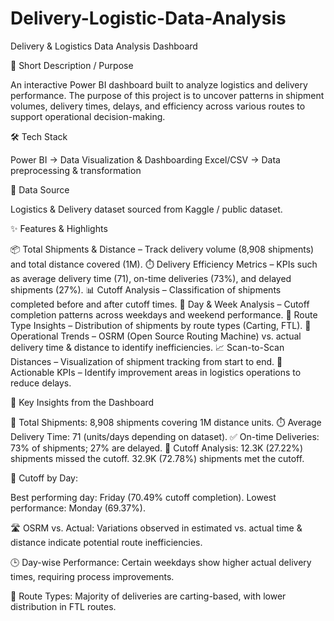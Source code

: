 # Delivery-Logistic-Data-Analysis
Delivery & Logistics Data Analysis Dashboard

📝 Short Description / Purpose

An interactive Power BI dashboard built to analyze logistics and delivery performance. The purpose of this project is to uncover patterns in shipment volumes, delivery times, delays, and efficiency across various routes to support operational decision-making.

🛠 Tech Stack

Power BI → Data Visualization & Dashboarding
Excel/CSV → Data preprocessing & transformation

📂 Data Source

Logistics & Delivery dataset sourced from Kaggle / public dataset.

✨ Features & Highlights

📦 Total Shipments & Distance – Track delivery volume (8,908 shipments) and total distance covered (1M).
⏱️ Delivery Efficiency Metrics – KPIs such as average delivery time (71), on-time deliveries (73%), and delayed shipments (27%).
📊 Cutoff Analysis – Classification of shipments completed before and after cutoff times.
📅 Day & Week Analysis – Cutoff completion patterns across weekdays and weekend performance.
🚛 Route Type Insights – Distribution of shipments by route types (Carting, FTL).
🔎 Operational Trends – OSRM (Open Source Routing Machine) vs. actual delivery time & distance to identify inefficiencies.
📈 Scan-to-Scan Distances – Visualization of shipment tracking from start to end.
📍 Actionable KPIs – Identify improvement areas in logistics operations to reduce delays.

📍 Key Insights from the Dashboard

🚚 Total Shipments: 8,908 shipments covering 1M distance units.
⏱️ Average Delivery Time: 71 (units/days depending on dataset).
✅ On-time Deliveries: 73% of shipments; 27% are delayed.
🔎 Cutoff Analysis:
12.3K (27.22%) shipments missed the cutoff.
32.9K (72.78%) shipments met the cutoff.

📅 Cutoff by Day:

Best performing day: Friday (70.49% cutoff completion).
Lowest performance: Monday (69.37%).

🛣️ OSRM vs. Actual: Variations observed in estimated vs. actual time & distance indicate potential route inefficiencies.

🕒 Day-wise Performance: Certain weekdays show higher actual delivery times, requiring process improvements.

🚛 Route Types: Majority of deliveries are carting-based, with lower distribution in FTL routes.

